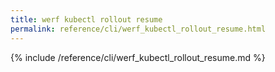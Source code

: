 ```yaml
---
title: werf kubectl rollout resume
permalink: reference/cli/werf_kubectl_rollout_resume.html
---
```


{% include /reference/cli/werf_kubectl_rollout_resume.md %}
